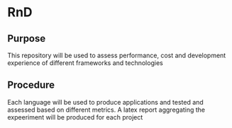 # RnD

## Purpose
This repository will be used to assess performance, cost and development experience of different frameworks and technologies

## Procedure
Each language will be used to produce applications and tested and assessed based on different metrics. A latex report aggregating the expeeriment will be produced for each project
